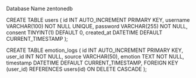 Database Name zentonedb

CREATE TABLE users (
    id INT AUTO_INCREMENT PRIMARY KEY,
    username VARCHAR(100) NOT NULL UNIQUE,
    password VARCHAR(255) NOT NULL,
    consent TINYINT(1) DEFAULT 0,
    created_at DATETIME DEFAULT CURRENT_TIMESTAMP
);

CREATE TABLE emotion_logs (
    id INT AUTO_INCREMENT PRIMARY KEY,
    user_id INT NOT NULL,
    source VARCHAR(50),
    emotion TEXT NOT NULL,
    timestamp DATETIME DEFAULT CURRENT_TIMESTAMP,
    FOREIGN KEY (user_id) REFERENCES users(id) ON DELETE CASCADE
);
